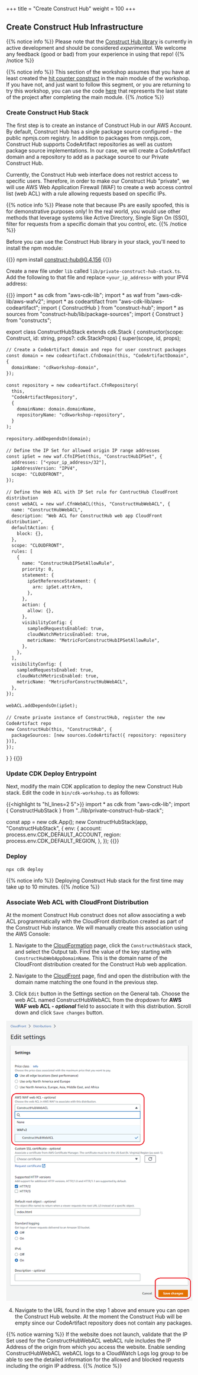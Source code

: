 +++
title = "Create Construct Hub"
weight = 100
+++

## Create Construct Hub Infrastructure

{{% notice info %}} Please note that the <a href="https://github.com/cdklabs/construct-hub" target="_blank">Construct Hub library</a> is currently in active development and should be considered _experimental_. We welcome any feedback (good or bad) from your experience in using that repo! {{% /notice %}}

{{% notice info %}} This section of the workshop assumes that you have at least created the [hit counter construct](/20-typescript/40-hit-counter.html) in the main module of the workshop. If you have not, and just want to follow this segment, or you are returning to try this workshop, you can use the code <a href="https://github.com/aws-samples/aws-cdk-intro-workshop/tree/master/code/typescript/main-workshop" target="_blank">here</a> that represents the last state of the project after completing the main module. {{% /notice %}}

### Create Construct Hub Stack

The first step is to create an instance of Construct Hub in our AWS Account. By default, Construct Hub has a single package source configured – the public npmjs.com registry. In addition to packages from nmpjs.com, Construct Hub supports CodeArtifact repositories as well as custom package source implementations. In our case, we will create a CodeArtifact domain and a repository to add as a package source to our Private Construct Hub.

Currently, the Construct Hub web interface does not restrict access to specific users. Therefore, in order to make our Construct Hub "private", we will use AWS Web Application Firewall (WAF) to create a web access control list (web ACL) with a rule allowing requests based on specific IPs. 

{{% notice info %}} Please note that because IPs are easily spoofed, this is for demonstrative purposes only! In the real world, you would use other methods that leverage systems like Active Directory, Single Sign On (SSO), filter for requests from a specific domain that you control, etc. {{% /notice %}}

Before you can use the Construct Hub library in your stack, you'll need to install the npm module:

{{<highlight bash>}}
npm install construct-hub@0.4.156
{{</highlight>}}

Create a new file under `lib` called `lib/private-construct-hub-stack.ts`. Add the following to that file and replace `<your_ip_address>` with your IPV4 address:

{{<highlight ts>}}
import * as cdk from "aws-cdk-lib";
import * as waf from "aws-cdk-lib/aws-wafv2";
import * as codeartifact from "aws-cdk-lib/aws-codeartifact";
import { ConstructHub } from "construct-hub";
import * as sources from "construct-hub/lib/package-sources";
import { Construct } from "constructs";

export class ConstructHubStack extends cdk.Stack {
  constructor(scope: Construct, id: string, props?: cdk.StackProps) {
    super(scope, id, props);

    // Create a CodeArtifact domain and repo for user construct packages
    const domain = new codeartifact.CfnDomain(this, "CodeArtifactDomain", {
      domainName: "cdkworkshop-domain",
    });

    const repository = new codeartifact.CfnRepository(
      this,
      "CodeArtifactRepository",
      {
        domainName: domain.domainName,
        repositoryName: "cdkworkshop-repository",
      }
    );

    repository.addDependsOn(domain);

    // Define the IP Set for allowed origin IP range addresses
    const ipSet = new waf.CfnIPSet(this, "ConstructHubIPSet", {
      addresses: ["<your_ip_address>/32"],
      ipAddressVersion: "IPV4",
      scope: "CLOUDFRONT",
    });

    // Define the Web ACL with IP Set rule for ContructHub CloudFront distribution
    const webACL = new waf.CfnWebACL(this, "ConstructHubWebACL", {
      name: "ConstructHubWebACL",
      description: "Web ACL for ConstructHub web app CloudFront distribution",
      defaultAction: {
        block: {},
      },
      scope: "CLOUDFRONT",
      rules: [
        {
          name: "ConstructHubIPSetAllowRule",
          priority: 0,
          statement: {
            ipSetReferenceStatement: {
              arn: ipSet.attrArn,
            },
          },
          action: {
            allow: {},
          },
          visibilityConfig: {
            sampledRequestsEnabled: true,
            cloudWatchMetricsEnabled: true,
            metricName: "MetricForConstructHubIPSetAllowRule",
          },
        },
      ],
      visibilityConfig: {
        sampledRequestsEnabled: true,
        cloudWatchMetricsEnabled: true,
        metricName: "MetricForConstructHubWebACL",
      },
    });

    webACL.addDependsOn(ipSet);

    // Create private instance of ConstructHub, register the new CodeArtifact repo
    new ConstructHub(this, "ConstructHub", {
      packageSources: [new sources.CodeArtifact({ repository: repository })],
    });
  }
}
{{</highlight>}}

### Update CDK Deploy Entrypoint

Next, modify the main CDK application to deploy the new Construct Hub stack. Edit the code in `bin/cdk-workshop.ts` as follows:

{{<highlight ts "hl_lines=2 5">}}
import * as cdk from "aws-cdk-lib";
import { ConstructHubStack } from "../lib/private-construct-hub-stack";

const app = new cdk.App();
new ConstructHubStack(app, "ConstructHubStack", {
  env: {
    account: process.env.CDK_DEFAULT_ACCOUNT,
    region: process.env.CDK_DEFAULT_REGION,
  },
});
{{</highlight>}}

### Deploy

```
npx cdk deploy
```

{{% notice info %}} Deploying Construct Hub stack for the first time may take up to 10 minutes. {{% /notice %}}

### Associate Web ACL with CloudFront Distribution

At the moment Construct Hub construct does not allow associating a web ACL programmatically with the CloudFront distribution created as part of the Construct Hub instance. We will manually create this association using the AWS Console:

1. Navigate to the <a href="https://console.aws.amazon.com/cloudformation" target="_blank">CloudFormation</a> page, click the `ConstructHubStack` stack, and select the Output tab. Find the value of the key starting with `ConstructHubWebAppDomainName`. This is the domain name of the CloudFront distribution created for the Construct Hub web application.

2. Navigate to the <a href="https://console.aws.amazon.com/cloudfront" target="_blank">CloudFront</a> page, find and open the distribution with the domain name matching the one found in the previous step.

3. Click `Edit` button in the Settings section on the General tab. Choose the web ACL named ConstructHubWebACL from the dropdown for **AWS WAF web ACL - _optional_** field to associate it with this distribution. Scroll down and click `Save changes` button.

![](./cloud-front-settings.png)

4. Navigate to the URL found in the step 1 above and ensure you can open the Construct Hub website. At the moment the Construct Hub will be empty since our CodeArtifact repository does not contain any packages.

{{% notice warning %}} If the website does not launch, validate that the IP Set used for the ConstructHubWebACL webACL rule includes the IP Address of the origin from which you access the website. Enable sending ConstructHubWebACL webACL logs to a CloudWatch Logs log group to be able to see the detailed information for the allowed and blocked requests including the origin IP address. {{% /notice %}}
